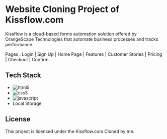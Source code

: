 # Website Cloning Project of Kissflow.com


Kissflow is a cloud-based forms automation solution offered by OrangeScape Technologies that automate business processes and tracks performance.


Pages : Login | Sign Up | Home Page | Features | Customer Stories | Pricing | Checkout | Confirm.


## Tech Stack

*  <img src="https://img.shields.io/badge/HTML5-E34F26?style=for-the-badge&logo=html5&logoColor=white" alt="html5" />
*  <img src="https://img.shields.io/badge/CSS3-1572B6?style=for-the-badge&logo=css3&logoColor=white" alt="css3" />
*  <img src="https://img.shields.io/badge/JavaScript-323330?style=for-the-badge&logo=javascript&logoColor=F7DF1E" alt="javascript" />
* Local Storage





## License
This project is licensed under the Kissflow.com Cloned by me.
